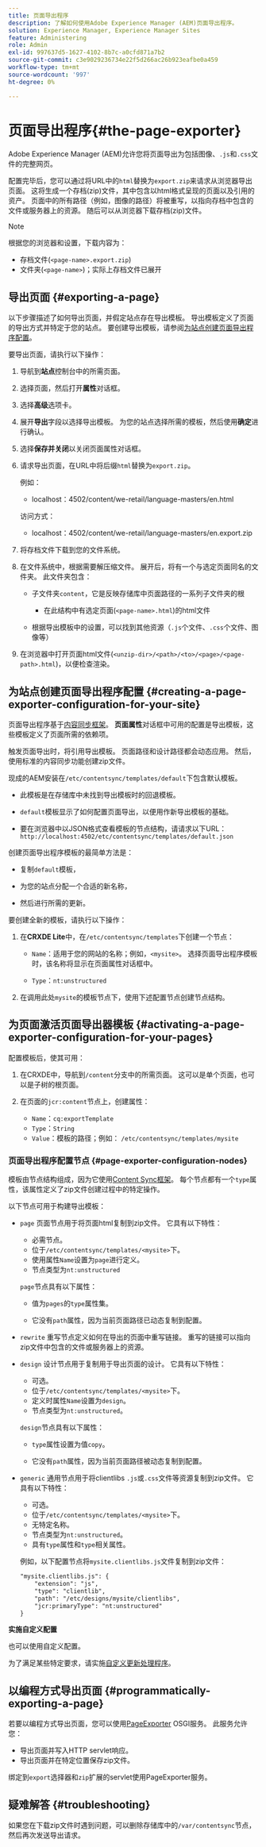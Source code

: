 ```yaml
---
title: 页面导出程序
description: 了解如何使用Adobe Experience Manager (AEM)页面导出程序。
solution: Experience Manager, Experience Manager Sites
feature: Administering
role: Admin
exl-id: 997637d5-1627-4102-8b7c-a0cfd871a7b2
source-git-commit: c3e9029236734e22f5d266ac26b923eafbe0a459
workflow-type: tm+mt
source-wordcount: '997'
ht-degree: 0%

---
```


# 页面导出程序{#the-page-exporter}

Adobe Experience Manager (AEM)允许您将页面导出为包括图像、`.js`和`.css`文件的完整网页。

配置完毕后，您可以通过将URL中的`html`替换为`export.zip`来请求从浏览器导出页面。 这将生成一个存档(zip)文件，其中包含以html格式呈现的页面以及引用的资产。 页面中的所有路径（例如，图像的路径）将被重写，以指向存档中包含的文件或服务器上的资源。 随后可以从浏览器下载存档(zip)文件。

>[!NOTE]
>
>根据您的浏览器和设置，下载内容为：
>
>* 存档文件(`<page-name>.export.zip`)
>* 文件夹(`<page-name>`)；实际上存档文件已展开

## 导出页面 {#exporting-a-page}

以下步骤描述了如何导出页面，并假定站点存在导出模板。 导出模板定义了页面的导出方式并特定于您的站点。 要创建导出模板，请参阅[为站点创建页面导出程序配置](#creating-a-page-exporter-configuration-for-your-site)。

要导出页面，请执行以下操作：

1. 导航到&#x200B;**站点**&#x200B;控制台中的所需页面。

1. 选择页面，然后打开&#x200B;**属性**&#x200B;对话框。

1. 选择&#x200B;**高级**&#x200B;选项卡。

1. 展开&#x200B;**导出**字段以选择导出模板。
为您的站点选择所需的模板，然后使用**确定**&#x200B;进行确认。

1. 选择&#x200B;**保存并关闭**&#x200B;以关闭页面属性对话框。

1. 请求导出页面，在URL中将后缀`html`替换为`export.zip`。

   例如：
   * localhost：4502/content/we-retail/language-masters/en.html

   访问方式：
   * localhost：4502/content/we-retail/language-masters/en.export.zip

1. 将存档文件下载到您的文件系统。

1. 在文件系统中，根据需要解压缩文件。 展开后，将有一个与选定页面同名的文件夹。 此文件夹包含：

   * 子文件夹`content`，它是反映存储库中页面路径的一系列子文件夹的根

      * 在此结构中有选定页面(`<page-name>.html`)的html文件

   * 根据导出模板中的设置，可以找到其他资源（`.js`个文件、`.css`个文件、图像等）

1. 在浏览器中打开页面html文件(`<unzip-dir>/<path>/<to>/<page>/<page-path>.html`)，以便检查渲染。

## 为站点创建页面导出程序配置 {#creating-a-page-exporter-configuration-for-your-site}

页面导出程序基于[内容同步框架](https://developer.adobe.com/experience-manager/reference-materials/6-5/javadoc/com/day/cq/contentsync/package-summary.html)。 **页面属性**&#x200B;对话框中可用的配置是导出模板，这些模板定义了页面所需的依赖项。

触发页面导出时，将引用导出模板。 页面路径和设计路径都会动态应用。 然后，使用标准的内容同步功能创建zip文件。

现成的AEM安装在`/etc/contentsync/templates/default`下包含默认模板。

* 此模板是在存储库中未找到导出模板时的回退模板。

* `default`模板显示了如何配置页面导出，以便用作新导出模板的基础。

* 要在浏览器中以JSON格式查看模板的节点结构，请请求以下URL：
  `http://localhost:4502/etc/contentsync/templates/default.json`

创建页面导出程序模板的最简单方法是：

* 复制`default`模板，

* 为您的站点分配一个合适的新名称，

* 然后进行所需的更新。

要创建全新的模板，请执行以下操作：

1. 在&#x200B;**CRXDE Lite**&#x200B;中，在`/etc/contentsync/templates`下创建一个节点：

   * `Name`：适用于您的网站的名称；例如，`<mysite>`。 选择页面导出程序模板时，该名称将显示在页面属性对话框中。

   * `Type`：`nt:unstructured`

2. 在调用此处`mysite`的模板节点下，使用下述配置节点创建节点结构。

## 为页面激活页面导出器模板 {#activating-a-page-exporter-configuration-for-your-pages}

配置模板后，使其可用：

1. 在CRXDE中，导航到`/content`分支中的所需页面。 这可以是单个页面，也可以是子树的根页面。

1. 在页面的`jcr:content`节点上，创建属性：
   * `Name`：`cq:exportTemplate`
   * `Type`：`String`
   * `Value`：模板的路径；例如： `/etc/contentsync/templates/mysite`

### 页面导出程序配置节点 {#page-exporter-configuration-nodes}

模板由节点结构组成，因为它使用[Content Sync框架](https://developer.adobe.com/experience-manager/reference-materials/6-5/javadoc/com/day/cq/contentsync/package-summary.html)。 每个节点都有一个`type`属性，该属性定义了zip文件创建过程中的特定操作。

<!-- For more details about the type property, see the Overview of configuration types section in the Content Sync framework page.
-->

以下节点可用于构建导出模板：

* `page`
页面节点用于将页面html复制到zip文件。 它具有以下特性：

   * 必需节点。
   * 位于`/etc/contentsync/templates/<mysite>`下。
   * 使用属性`Name`设置为`page`进行定义。
   * 节点类型为`nt:unstructured`

  `page`节点具有以下属性：

   * 值为`pages`的`type`属性集。

   * 它没有`path`属性，因为当前页面路径已动态复制到配置。
  <!--
  * The other properties are described in the Overview of configuration types section of the Content Sync framework.
  -->

* `rewrite`
重写节点定义如何在导出的页面中重写链接。 重写的链接可以指向zip文件中包含的文件或服务器上的资源。
  <!-- See the Content Sync page for a complete description of the `rewrite` node. -->

* `design`
设计节点用于复制用于导出页面的设计。 它具有以下特性：

   * 可选。
   * 位于`/etc/contentsync/templates/<mysite>`下。
   * 定义时属性`Name`设置为`design`。
   * 节点类型为`nt:unstructured`。

  `design`节点具有以下属性：

   * `type`属性设置为值`copy`。

   * 它没有`path`属性，因为当前页面路径被动态复制到配置。

* `generic`
通用节点用于将clientlibs `.js`或`.css`文件等资源复制到zip文件。 它具有以下特性：

   * 可选。
   * 位于`/etc/contentsync/templates/<mysite>`下。
   * 无特定名称。
   * 节点类型为`nt:unstructured`。
   * 具有`type`属性和`type`相关属性。<!--Has a `type` property and any `type` related properties as defined in the Overview of configuration types section of the Content Sync framework.-->

  例如，以下配置节点将`mysite.clientlibs.js`文件复制到zip文件：

  ```xml
  "mysite.clientlibs.js": {
      "extension": "js",
      "type": "clientlib",
      "path": "/etc/designs/mysite/clientlibs",
      "jcr:primaryType": "nt:unstructured"
  }
  ```

**实施自定义配置**

也可以使用自定义配置。

<!--
As you may have noticed in the node structure, the **Geometrixx** page export template has a `logo` node with a `type` property set to `image`. This is a special configuration type that has been created to copy the image logo to the zip file. 
-->

为了满足某些特定要求，请实施[自定义更新处理程序](https://developer.adobe.com/experience-manager/reference-materials/6-5/javadoc/com/day/cq/contentsync/handler/package-summary.html)。

<!-- To meet some specific requirements, you may need to implement a custom `type` property. To do so, see the Implementing a custom update handler section in the Content Sync page.
-->

## 以编程方式导出页面 {#programmatically-exporting-a-page}

若要以编程方式导出页面，您可以使用[PageExporter](https://developer.adobe.com/experience-manager/reference-materials/6-5/javadoc/index.html?com/day/cq/wcm/contentsync/PageExporter.html) OSGI服务。 此服务允许您：

* 导出页面并写入HTTP servlet响应。
* 导出页面并在特定位置保存zip文件。

绑定到`export`选择器和`zip`扩展的servlet使用PageExporter服务。

## 疑难解答 {#troubleshooting}

如果您在下载zip文件时遇到问题，可以删除存储库中的`/var/contentsync`节点，然后再次发送导出请求。
